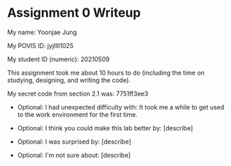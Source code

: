 Assignment 0 Writeup
=============

My name: Yoonjae Jung

My POVIS ID: jyjllll1025

My student ID (numeric): 20210509

This assignment took me about 10 hours to do (including the time on studying, designing, and writing the code).

My secret code from section 2.1 was: 7751ff3ee3

- Optional: I had unexpected difficulty with: It took me a while to get used to the work environment for the first time.

- Optional: I think you could make this lab better by: [describe]

- Optional: I was surprised by: [describe]

- Optional: I'm not sure about: [describe]
